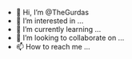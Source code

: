 - 👋 Hi, I’m @TheGurdas
- 👀 I’m interested in ...
- 🌱 I’m currently learning ...
- 💞️ I’m looking to collaborate on ...
- 📫 How to reach me ...

<!---
TheGurdas/TheGurdas is a ✨ special ✨ repository because its `README.md` (this file) appears on your GitHub profile.
You can click the Preview link to take a look at your changes.
--->
